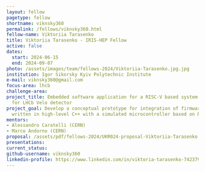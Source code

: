 ```yaml
---
layout: fellow
pagetype: fellow
shortname: viknsky360
permalink: /fellows/viknsky360.html
fellow-name: Viktoriia Tarasenko
title: Viktoriia Tarasenko - IRIS-HEP Fellow
active: false
dates:
  start: 2024-06-15
  end: 2024-09-07
photo: /assets/images/team/fellows-2024/Viktoriia-Tarasenko.jpg.jpg
institution: Igor Sikorsky Kyiv Polytechnic Institute
e-mail: viknsky360@gmail.com
focus-area: lhcb
challenge-area:
project_title: Embedded software application for a RISC-V based system-on-chip (SoC)
  for LHCb Velo detector
project_goal: Develop a conceptual prototype for integration of firmware applications
  written in high-level C++ with a simulated microcontroller based on RISC-V architecture.
mentors:
- Alessandro Caratelli (CERN)
- Marco Andorno (CERN)
proposal: /assets/pdf/fellows-2024/UKR024-proposal-Viktoriia-Tarasenko.pdf
presentations:
current_status:
github-username: viknsky360
linkedin-profile: https://www.linkedin.com/in/viktoria-tarasenko-742379277/
---
```

